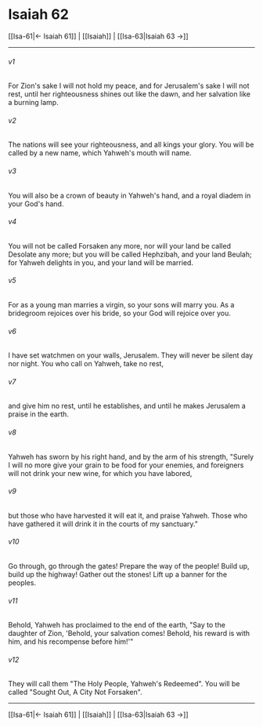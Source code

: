 # Isaiah 62

[[Isa-61|← Isaiah 61]] | [[Isaiah]] | [[Isa-63|Isaiah 63 →]]
***



###### v1 
For Zion's sake I will not hold my peace, and for Jerusalem's sake I will not rest, until her righteousness shines out like the dawn, and her salvation like a burning lamp. 

###### v2 
The nations will see your righteousness, and all kings your glory. You will be called by a new name, which Yahweh's mouth will name. 

###### v3 
You will also be a crown of beauty in Yahweh's hand, and a royal diadem in your God's hand. 

###### v4 
You will not be called Forsaken any more, nor will your land be called Desolate any more; but you will be called Hephzibah, and your land Beulah; for Yahweh delights in you, and your land will be married. 

###### v5 
For as a young man marries a virgin, so your sons will marry you. As a bridegroom rejoices over his bride, so your God will rejoice over you. 

###### v6 
I have set watchmen on your walls, Jerusalem. They will never be silent day nor night. You who call on Yahweh, take no rest, 

###### v7 
and give him no rest, until he establishes, and until he makes Jerusalem a praise in the earth. 

###### v8 
Yahweh has sworn by his right hand, and by the arm of his strength, "Surely I will no more give your grain to be food for your enemies, and foreigners will not drink your new wine, for which you have labored, 

###### v9 
but those who have harvested it will eat it, and praise Yahweh. Those who have gathered it will drink it in the courts of my sanctuary." 

###### v10 
Go through, go through the gates! Prepare the way of the people! Build up, build up the highway! Gather out the stones! Lift up a banner for the peoples. 

###### v11 
Behold, Yahweh has proclaimed to the end of the earth, "Say to the daughter of Zion, 'Behold, your salvation comes! Behold, his reward is with him, and his recompense before him!'" 

###### v12 
They will call them "The Holy People, Yahweh's Redeemed". You will be called "Sought Out, A City Not Forsaken".

***
[[Isa-61|← Isaiah 61]] | [[Isaiah]] | [[Isa-63|Isaiah 63 →]]
